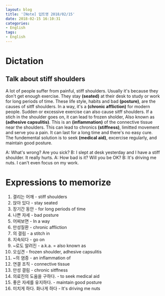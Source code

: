 ```yaml
---
layout: blog
title: '[Note] 입트영 2018/02/15'
date: 2018-02-15 16:10:31
categories: 
- English
tags:
- English
---
```


# Dictation
## Talk about stiff shoulders

A lot of people suffer from painful, stiff shoulders. Usually it's because they don't get enough exercise. They stay **(seated)** at their desk to study or work for long periods of time. These life style, habits and bad **(posture)**, are the causes of sitff shoulders. In a way, it's a **(chronic affliction)** for modern people. Sudden or excessive exercise can also cause sitff shoulders. If a stich in the shoulder goes on, it can lead to frozen sholder, Also known as **(adhesive capsulitis)**. This is an **(inflammation)** of the connective tissue near the shoulders. This can lead to chronics **(stiffness)**, limitted movement and serve you a pain. It can last for a long time and there's no easy cure. The fundemental solution is to seek **(medical aid)**, excercise regularly, and maintain good posture.

A: What's wrong? Are you sick?
B: I slept at desk yesterday and I have a stiff shoulder. It really hurts.
A: How bad is it? Will you be OK?
B: It's driving me nuts. I can't even focus on my work.

# Expressions to memorize
1. 결리는 어깨 - stiff shoulders
2. 앉아 있다 - stay seated
3. 장기간 동안 - for long periods of time
4. 나쁜 자세 - bad posture
5. 어찌보면 - In a way
6. 만성질환 - chronic affliction
7. 의 결림 - a stitch in
8. 지속되다 - go on
9. ~로도 알려진 - a.k.a. = also known as
10. 오십견 - frozen shoulder, adhesive capsulitis
11. ~의 염증 - an inflammation of 
12. 연결 조직 - connective tissue
13. 만성 결림 - chronic sitffness
14. 의료진의 도움을 구하다. - to seek medical aid
15. 좋은 자세를 유지하다. - maintain good posture
16. 미치게 하다. 화나게 하다 - It's driving me nuts